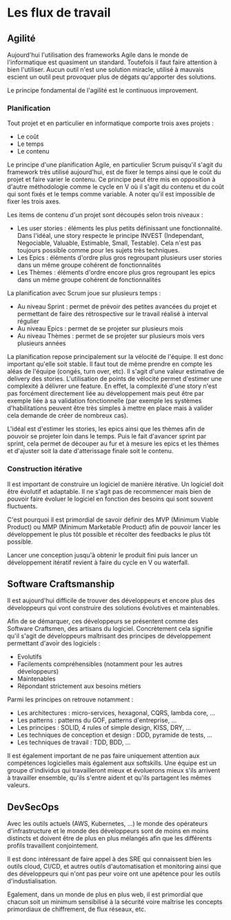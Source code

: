 # Les flux de travail

## Agilité
Aujourd'hui l'utilisation des frameworks Agile dans le monde de l'informatique est quasiment un standard. Toutefois il faut faire attention à bien l'utiliser. Aucun outil n'est une solution miracle, utilisé à mauvais escient un outil peut provoquer plus de dégats qu'apporter des solutions.

Le principe fondamental de l'agilité est le continuous improvement.

### Planification
Tout projet et en particulier en informatique comporte trois axes projets :
* Le coût
* Le temps
* Le contenu

Le principe d'une planification Agile, en particulier Scrum puisqu'il s'agit du framework très utilisé aujourd'hui, est de fixer le temps ainsi que le coût du projet et faire varier le contenu. Ce principe peut être mis en opposition à d'autre méthodologie comme le cycle en V où il s'agit du contenu et du coût qui sont fixés et le temps comme variable. A noter qu'il est impossible de fixer les trois axes.

Les items de contenu d'un projet sont découpés selon trois niveaux :
* Les user stories : éléments les plus petits définissant une fonctionnalité. Dans l'idéal, une story respecte le principe INVEST (Independant, Negociable, Valuable, Estimable, Small, Testable). Cela n'est pas toujours possible comme pour les sujets très techniques.
* Les Epics : éléments d'ordre plus gros regroupant plusieurs user stories dans un même groupe cohérent de fonctionnalités
* Les Thèmes : éléments d'ordre encore plus gros regroupant les epics dans un même groupe cohérent de fonctionnalités

La planification avec Scrum joue sur plusieurs temps :
* Au niveau Sprint : permet de prévoir des petites avancées du projet et permettant de faire des rétrospective sur le travail réalisé à interval régulier
* Au niveau Epics : permet de se projeter sur plusieurs mois
* Au niveau Thèmes : permet de se projeter sur plusieurs mois vers plusieurs années

La planification repose principalement sur la vélocité de l'équipe. Il est donc important qu'elle soit stable. Il faut tout de même prendre en compte les aléas de l'équipe (congés, turn over, etc). Il s'agit d'une valeur estimative de delivery des stories. L'utilisation de points de vélocité permet d'estimer une complexité à délivrer une feature. En effet, la complexité d'une story n'est pas forcément directement liée au développement mais peut être par exemple liée à sa validation fonctionnelle (par exemple les systèmes d'habilitations peuvent être très simples à mettre en place mais à valider cela demande de créer de nombreux cas).

L'idéal est d'estimer les stories, les epics ainsi que les thèmes afin de pouvoir se projeter loin dans le temps. Puis le fait d'avancer sprint par sprint, cela permet de découper au fur et à mesure les epics et les thèmes et d'ajuster soit la date d'atterissage finale soit le contenu.

### Construction itérative
Il est important de construire un logiciel de manière itérative. Un logiciel doit être évolutif et adaptable. Il ne s'agit pas de recommencer mais bien de pouvoir faire évoluer le logiciel en fonction des besoins qui sont souvent fluctuents.

C'est pourquoi il est primordial de savoir définir des MVP (Minimum Viable Product) ou MMP (Minimum Marketable Product) afin de pouvoir lancer les développement le plus tôt possible et récolter des feedbacks le plus tôt possible.

Lancer une conception jusqu'à obtenir le produit fini puis lancer un développement itératif revient à faire du cycle en V ou waterfall.

## Software Craftsmanship
Il est aujourd'hui difficile de trouver des développeurs et encore plus des développeurs qui vont construire des solutions évolutives et maintenables.

Afin de se démarquer, ces développeurs se présentent comme des Software Craftsmen, des artisans du logiciel. Concrètement cela signifie qu'il s'agit de développeurs maîtrisant des principes de développement permettant d'avoir des logiciels :
* Evolutifs
* Facilements compréhensibles (notamment pour les autres développeurs)
* Maintenables
* Répondant strictement aux besoins métiers

Parmi les principes on retrouve notamment :
* Les architectures : micro-services, hexagonal, CQRS, lambda core, ...
* Les patterns : patterns du GOF, patterns d'entreprise, ...
* Les principes : SOLID, 4 rules of simple design, KISS, DRY, ...
* Les techniques de conception et design : DDD, pyramide de tests, ...
* Les techniques de travail : TDD, BDD, ...

Il est également important de ne pas faire uniquement attention aux compétences logicielles mais également aux softskills. Une équipe est un groupe d'individus qui travailleront mieux et évoluerons mieux s'ils arrivent à travailler ensemble, qu'ils s'entre aident et qu'ils partagent les mêmes valeurs.

## DevSecOps
Avec les outils actuels (AWS, Kubernetes, ...) le monde des opérateurs d'infrastructure et le monde des développeurs sont de moins en moins distincts et doivent être de plus en plus mélangés afin que les différents profils travaillent conjointement.

Il est donc intéressant de faire appel à des SRE qui connaissent bien les outils cloud, CI/CD, et autres outils d'automatisation et monitoring ainsi que des développeurs qui n'ont pas peur voire ont une apétence pour les outils d'industialisation.

Egalement, dans un monde de plus en plus web, il est primordial que chacun soit un minimum sensibilisé à la sécurité voire maîtrise les concepts primordiaux de chiffrement, de flux réseaux, etc.